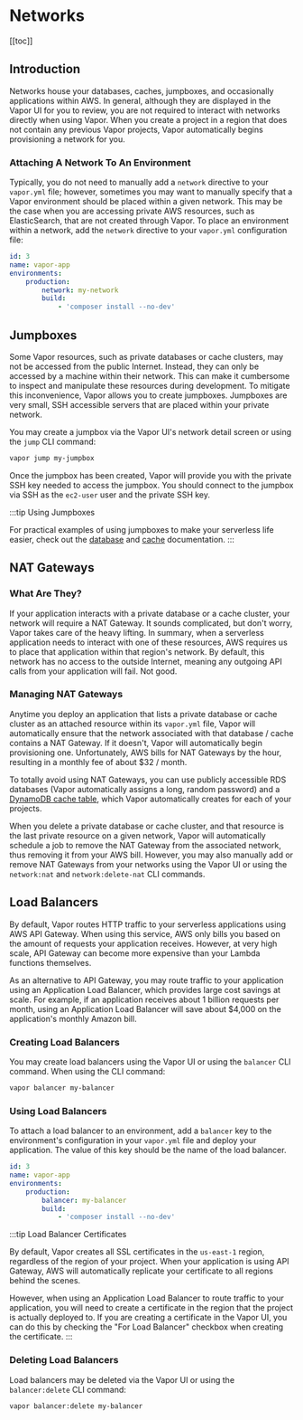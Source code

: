 # Networks

[[toc]]

## Introduction

Networks house your databases, caches, jumpboxes, and occasionally applications within AWS. In general, although they are displayed in the Vapor UI for you to review, you are not required to interact with networks directly when using Vapor. When you create a project in a region that does not contain any previous Vapor projects, Vapor automatically begins provisioning a network for you.

### Attaching A Network To An Environment

Typically, you do not need to manually add a `network` directive to your `vapor.yml` file; however, sometimes you may want to manually specify that a Vapor environment should be placed within a given network. This may be the case when you are accessing private AWS resources, such as ElasticSearch, that are not created through Vapor. To place an environment within a network, add the `network` directive to your `vapor.yml` configuration file:

```yaml
id: 3
name: vapor-app
environments:
    production:
        network: my-network
        build:
            - 'composer install --no-dev'
```

## Jumpboxes

Some Vapor resources, such as private databases or cache clusters, may not be accessed from the public Internet. Instead, they can only be accessed by a machine within their network. This can make it cumbersome to inspect and manipulate these resources during development. To mitigate this inconvenience, Vapor allows you to create jumpboxes. Jumpboxes are very small, SSH accessible servers that are placed within your private network.

You may create a jumpbox via the Vapor UI's network detail screen or using the `jump` CLI command:

```bash
vapor jump my-jumpbox
```

Once the jumpbox has been created, Vapor will provide you with the private SSH key needed to access the jumpbox. You should connect to the jumpbox via SSH as the `ec2-user` user and the private SSH key.

:::tip Using Jumpboxes

For practical examples of using jumpboxes to make your serverless life easier, check out the [database](./databases.md#using-databases) and [cache](./caches.md#using-caches) documentation.
:::

## NAT Gateways

### What Are They?

If your application interacts with a private database or a cache cluster, your network will require a NAT Gateway. It sounds complicated, but don't worry, Vapor takes care of the heavy lifting. In summary, when a serverless application needs to interact with one of these resources, AWS requires us to place that application within that region's network. By default, this network has no access to the outside Internet, meaning any outgoing API calls from your application will fail. Not good.

### Managing NAT Gateways

Anytime you deploy an application that lists a private database or cache cluster as an attached resource within its `vapor.yml` file, Vapor will automatically ensure that the network associated with that database / cache contains a NAT Gateway. If it doesn't, Vapor will automatically begin provisioning one. Unfortunately, AWS bills for NAT Gateways by the hour, resulting in a monthly fee of about $32 / month.

To totally avoid using NAT Gateways, you can use publicly accessible RDS databases (Vapor automatically assigns a long, random password) and a [DynamoDB cache table](./caches.md#dynamodb-caches), which Vapor automatically creates for each of your projects.

When you delete a private database or cache cluster, and that resource is the last private resource on a given network, Vapor will automatically schedule a job to remove the NAT Gateway from the associated network, thus removing it from your AWS bill. However, you may also manually add or remove NAT Gateways from your networks using the Vapor UI or using the `network:nat` and `network:delete-nat` CLI commands.

## Load Balancers

By default, Vapor routes HTTP traffic to your serverless applications using AWS API Gateway. When using this service, AWS only bills you based on the amount of requests your application receives. However, at very high scale, API Gateway can become more expensive than your Lambda functions themselves.

As an alternative to API Gateway, you may route traffic to your application using an Application Load Balancer, which provides large cost savings at scale. For example, if an application receives about 1 billion requests per month, using an Application Load Balancer will save about $4,000 on the application's monthly Amazon bill.

### Creating Load Balancers

You may create load balancers using the Vapor UI or using the `balancer` CLI command. When using the CLI command:

```bash
vapor balancer my-balancer
```

### Using Load Balancers

To attach a load balancer to an environment, add a `balancer` key to the environment's configuration in your `vapor.yml` file and deploy your application. The value of this key should be the name of the load balancer.

```yaml
id: 3
name: vapor-app
environments:
    production:
        balancer: my-balancer
        build:
            - 'composer install --no-dev'
```


:::tip Load Balancer Certificates

By default, Vapor creates all SSL certificates in the `us-east-1` region, regardless of the region of your project. When your application is using API Gateway, AWS will automatically replicate your certificate to all regions behind the scenes.

However, when using an Application Load Balancer to route traffic to your application, you will need to create a certificate in the region that the project is actually deployed to. If you are creating a certificate in the Vapor UI, you can do this by checking the "For Load Balancer" checkbox when creating the certificate.
:::

### Deleting Load Balancers

Load balancers may be deleted via the Vapor UI or using the `balancer:delete` CLI command:

```bash
vapor balancer:delete my-balancer
```
